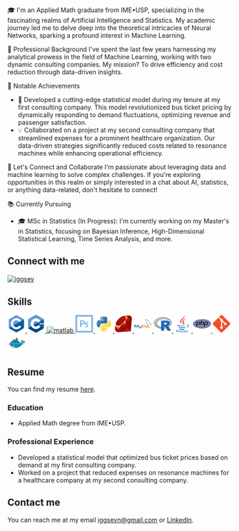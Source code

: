 🎓 I'm an Applied Math graduate from IME•USP, specializing in the fascinating realms of Artificial Intelligence and Statistics. My academic journey led me to delve deep into the theoretical intricacies of Neural Networks, sparking a profound interest in Machine Learning.

💼 Professional Background
I've spent the last few years harnessing my analytical prowess in the field of Machine Learning, working with two dynamic consulting companies. My mission? To drive efficiency and cost reduction through data-driven insights.

🌟 Notable Achievements
- 🔬 Developed a cutting-edge statistical model during my tenure at my first consulting company. This model revolutionized bus ticket pricing by dynamically responding to demand fluctuations, optimizing revenue and passenger satisfaction.
- 💡 Collaborated on a project at my second consulting company that streamlined expenses for a prominent healthcare organization. Our data-driven strategies significantly reduced costs related to resonance machines while enhancing operational efficiency.

🤖 Let's Connect and Collaborate
I'm passionate about leveraging data and machine learning to solve complex challenges. If you're exploring opportunities in this realm or simply interested in a chat about AI, statistics, or anything data-related, don't hesitate to connect!

📚 Currently Pursuing
- 🎓 MSc in Statistics (In Progress): I'm currently working on my Master's in Statistics, focusing on Bayesian Inference, High-Dimensional Statistical Learning, Time Series Analysis, and more.

## Connect with me

<p align="left">
<a href="https://linkedin.com/in/iggsev" target="blank"><img align="center" src="https://raw.githubusercontent.com/rahuldkjain/github-profile-readme-generator/master/src/images/icons/Social/linked-in-alt.svg" alt="iggsev" height="30" width="40" /></a>
</p>

## Skills
<p align="left">
<a href="https://www.cprogramming.com/" target="_blank"> <img src="https://raw.githubusercontent.com/devicons/devicon/master/icons/c/c-original.svg" alt="c" width="40" height="40"/> </a>
<a href="https://www.w3schools.com/cpp/" target="_blank"> <img src="https://raw.githubusercontent.com/devicons/devicon/master/icons/cplusplus/cplusplus-original.svg" alt="cplusplus" width="40" height="40"/> </a>
<a href="https://www.mathworks.com/" target="_blank"> <img src="https://upload.wikimedia.org/wikipedia/commons/2/21/Matlab_Logo.png" alt="matlab" width="40" height="40"/> </a>
<a href="https://www.photoshop.com/en" target="_blank"> <img src="https://raw.githubusercontent.com/devicons/devicon/master/icons/photoshop/photoshop-line.svg" alt="photoshop" width="40" height="40"/> </a>
<a href="https://www.python.org" target="_blank"> <img src="https://raw.githubusercontent.com/devicons/devicon/master/icons/python/python-original.svg" alt="python" width="40" height="40"/> </a>
<a href="https://www.ruby-lang.org/en/" target="_blank"> <img src="https://raw.githubusercontent.com/devicons/devicon/master/icons/ruby/ruby-original.svg" alt="ruby" width="40" height="40"/> </a>
<a href="https://www.w3schools.com/sql/" target="_blank"> <img src="https://raw.githubusercontent.com/devicons/devicon/master/icons/mysql/mysql-original-wordmark.svg" alt="sql" width="40" height="40"/> </a>
<a href="https://www.r-project.org/" target="_blank"> <img src="https://raw.githubusercontent.com/devicons/devicon/master/icons/r/r-original.svg" alt="r" width="40" height="40"/> </a>
<a href="https://www.java.com/" target="_blank"> <img src="https://raw.githubusercontent.com/devicons/devicon/master/icons/java/java-original.svg" alt="java" width="40" height="40"/> </a>
<a href="https://www.php.net/" target="_blank"> <img src="https://raw.githubusercontent.com/devicons/devicon/master/icons/php/php-original.svg" alt="php" width="40" height="40"/> </a>
<a href="https://git-scm.com/" target="_blank"> <img src="https://raw.githubusercontent.com/devicons/devicon/master/icons/git/git-original.svg" alt="git" width="40" height="40"/> </a>
<a href="https://www.docker.com/" target="_blank"> <img src="https://raw.githubusercontent.com/devicons/devicon/master/icons/docker/docker-original.svg" alt="docker" width="40" height="40"/> </a>
</p>

## Resume

You can find my resume [here](https://github.com/iggsev/iggsev/blob/main/CV-2023.pdf).

### Education

* Applied Math degree from IME•USP.

### Professional Experience

* Developed a statistical model that optimized bus ticket prices based on demand at my first consulting company.
* Worked on a project that reduced expenses on resonance machines for a healthcare company at my second consulting company.

## Contact me

You can reach me at my email iggsevn@gmail.com or [LinkedIn](https://www.linkedin.com/in/iggsev/).
